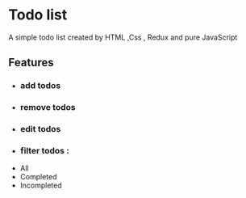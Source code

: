 # Todo list
A simple todo list created by HTML ,Css , Redux and pure JavaScript
## Features
- ### add todos
- ### remove todos
- ### edit todos
- ### filter todos :
- All
- Completed
- Incompleted
